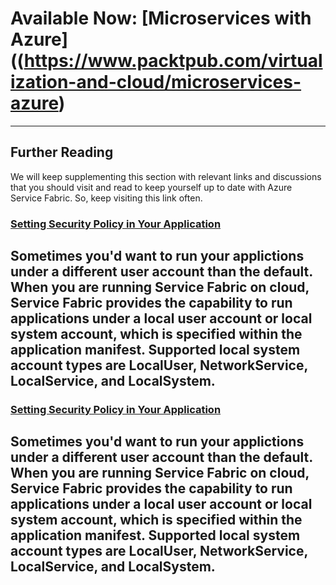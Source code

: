 # Available Now: [Microservices with Azure]((https://www.packtpub.com/virtualization-and-cloud/microservices-azure)
---

## Further Reading
We will keep supplementing this section with relevant links and discussions that you should visit and read to keep yourself up to date with Azure Service Fabric. So, keep visiting this link often.

### [Setting Security Policy in Your Application](https://docs.microsoft.com/en-us/azure/service-fabric/service-fabric-application-runas-security)

Sometimes you'd want to run your applictions under a different user account than the default. When you are running Service Fabric on cloud, Service Fabric provides the capability to run applications under a local user account or local system account, which is specified within the application manifest. Supported local system account types are **LocalUser**, **NetworkService**, **LocalService**, and **LocalSystem**.
---
### [Setting Security Policy in Your Application](https://docs.microsoft.com/en-us/azure/service-fabric/service-fabric-application-runas-security)

Sometimes you'd want to run your applictions under a different user account than the default. When you are running Service Fabric on cloud, Service Fabric provides the capability to run applications under a local user account or local system account, which is specified within the application manifest. Supported local system account types are **LocalUser**, **NetworkService**, **LocalService**, and **LocalSystem**.
---